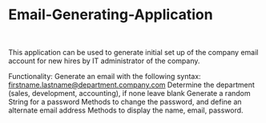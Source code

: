 # Email-Generating-Application
﻿

This application can be used to generate initial set up of the company email account for new hires by IT administrator of the company.

Functionality:
  Generate an email with the following syntax: firstname.lastname@department.company.com Determine the department (sales, development, accounting), if none leave blank
  Generate a random String for a password
  Methods to change the password, and define an alternate email address
  Methods to display the name, email, password.
